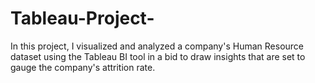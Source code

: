 # Tableau-Project-
In this project, I visualized and analyzed a company's Human Resource dataset using the Tableau BI tool in a bid to draw insights that are set to gauge the company's attrition rate.
